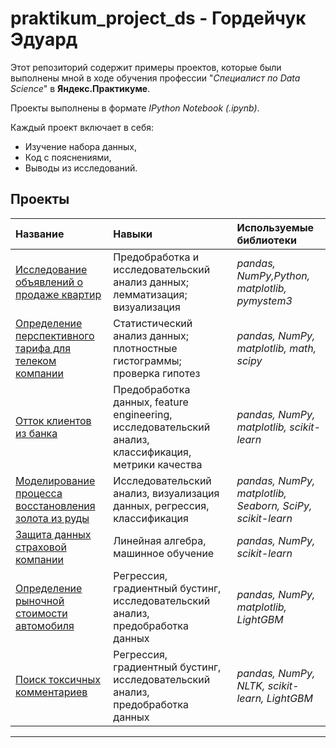 # praktikum_project_ds - Гордейчук Эдуард

Этот репозиторий содержит примеры проектов, которые были выполнены мной в ходе обучения профессии "*Специалист по Data Science*" в **Яндекс.Практикуме**.

Проекты выполнены в формате *IPython Notebook (.ipynb)*.

Каждый проект включает в себя:
- Изучение набора данных,
- Код с пояснениями,
- Выводы из исследований.

## Проекты

|Название|Навыки|Используемые библиотеки| 
|:-------|:-----|:----------------------|
| [Исследование объявлений о продаже квартир](https://github.com/stixmal/praktikum_project_ds/blob/main/Исследование%20объявлений%20о%20продаже%20квартир/purchase_of_apartments.ipynb) | Предобработка и исследовательский анализ данных; лемматизация; визуализация | *pandas, NumPy,Python, matplotlib, pymystem3* |
| [Определение перспективного тарифа для телеком компании](https://github.com/stixmal/praktikum_project_ds/blob/main/Определение%20перспективного%20тарифа%20для%20телеком%20компании/tariff_telecom.ipynb) | Статистический анализ данных; плотностные гистограммы; проверка гипотез | *pandas, NumPy, matplotlib, math, scipy* |
| [Отток клиентов из банка](https://github.com/stixmal/praktikum_project_ds/blob/main/Отток%20клиентов%20из%20банка/customer_churn.ipynb) | Предобработка данных, feature engineering, исследовательский анализ, классификация, метрики качества | *pandas, NumPy, matplotlib, scikit-learn* |
| [Моделирование процесса восстановления золота из руды](https://github.com/stixmal/praktikum_project_ds/blob/main/Моделирование%20процесса%20восстановления%20золота%20из%20руды/gold_recovery.ipynb) | Исследовательский анализ, визуализация данных, регрессия, классификация | *pandas, NumPy, matplotlib, Seaborn, SciPy, scikit-learn* |
| [Защита данных страховой компании](https://github.com/stixmal/praktikum_project_ds/blob/main/Защита%20данных%20страховой%20компании/data_protection.ipynb) | Линейная алгебра, машинное обучение | *pandas, NumPy, scikit-learn* |
| [Определение рыночной стоимости автомобиля](https://github.com/stixmal/praktikum_project_ds/blob/main/Определение%20рыночной%20стоимости%20автомобиля/autos.ipynb) | Регрессия, градиентный бустинг, исследовательский анализ,  предобработка данных| *pandas, NumPy, matplotlib, LightGBM* |
| [Поиск токсичных комментариев](https://github.com/stixmal/praktikum_project_ds/blob/main/Поиск%20токсичных%20комментариев/toxic_comments.ipynb) | Регрессия, градиентный бустинг, исследовательский анализ,  предобработка данных| *pandas, NumPy, NLTK, scikit-learn, LightGBM* |

---
